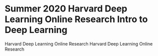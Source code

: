 # Summer 2020 Harvard Deep Learning Online Research Intro to Deep Learning
Harvard Deep Learning Online Research
Harvard Deep Learning Online Research
